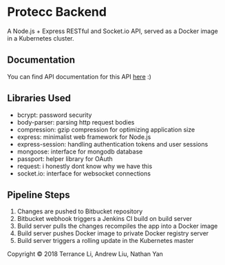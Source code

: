 # Protecc Backend #

A Node.js + Express RESTful and Socket.io API, served as a Docker image in a Kubernetes cluster.

## Documentation ##

You can find API documentation for this API [here](https://docs.protecc.us.com) :)

## Libraries Used ##

- bcrypt: password security
- body-parser: parsing http request bodies
- compression: gzip compression for optimizing application size
- express: minimalist web framework for Node.js
- express-session: handling authentication tokens and user sessions
- mongoose: interface for mongodb database
- passport: helper library for OAuth
- request: i honestly dont know why we have this
- socket.io: interface for websocket connections

## Pipeline Steps ##

1. Changes are pushed to Bitbucket repository
2. Bitbucket webhook triggers a Jenkins CI build on build server
3. Build server pulls the changes recompiles the app into a Docker image
4. Build server pushes Docker image to private Docker registry server
5. Build server triggers a rolling update in the Kubernetes master

Copyright © 2018 Terrance Li, Andrew Liu, Nathan Yan
